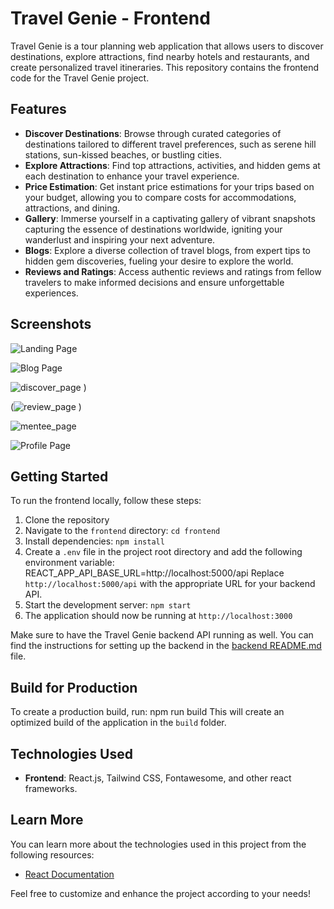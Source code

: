 # Travel Genie - Frontend

Travel Genie is a tour planning web application that allows users to discover destinations, explore attractions, find nearby hotels and restaurants, and create personalized travel itineraries. This repository contains the frontend code for the Travel Genie project.

## Features

- **Discover Destinations**: Browse through curated categories of destinations tailored to different travel preferences, such as serene hill stations, sun-kissed beaches, or bustling cities.
- **Explore Attractions**: Find top attractions, activities, and hidden gems at each destination to enhance your travel experience.
- **Price Estimation**: Get instant price estimations for your trips based on your budget, allowing you to compare costs for accommodations, attractions, and dining.
- **Gallery**: Immerse yourself in a captivating gallery of vibrant snapshots capturing the essence of destinations worldwide, igniting your wanderlust and inspiring your next adventure.
- **Blogs**: Explore a diverse collection of travel blogs, from expert tips to hidden gem discoveries, fueling your desire to explore the world.
- **Reviews and Ratings**: Access authentic reviews and ratings from fellow travelers to make informed decisions and ensure unforgettable experiences.

## Screenshots

![Landing Page](https://github.com/noobcoder-31/MajorProject_frontend/assets/114940964/480084d4-e359-42cc-9774-f08f0474a1f9)

![Blog Page](https://github.com/noobcoder-31/MajorProject_frontend/assets/114940964/8a2c3813-34a8-4baa-bdc0-0d272cb91677)

![discover_page](https://github.com/noobcoder-31/MajorProject_frontend/assets/114940964/602196a0-e913-4501-bc98-502d08f24d85)
)

(![review_page](https://github.com/noobcoder-31/MajorProject_frontend/assets/114940964/8d3a5701-bb98-4cae-9137-73e9307a57a6)
)

![mentee_page](https://github.com/noobcoder-31/MajorProject_frontend/assets/114940964/b61b3d85-2de2-44a2-bf8a-6094824e01ac)


![Profile Page](https://github.com/noobcoder-31/MajorProject_frontend/assets/114940964/69ee5605-b816-4ab2-97a6-044169aac140)


## Getting Started

To run the frontend locally, follow these steps:

1. Clone the repository
2. Navigate to the `frontend` directory: `cd frontend`
3. Install dependencies: `npm install`
4. Create a `.env` file in the project root directory and add the following environment variable:
   REACT_APP_API_BASE_URL=http://localhost:5000/api
   Replace `http://localhost:5000/api` with the appropriate URL for your backend API.
5. Start the development server: `npm start`
6. The application should now be running at `http://localhost:3000`

Make sure to have the Travel Genie backend API running as well. You can find the instructions for setting up the backend in the [backend README.md](./backend/README.md) file.

## Build for Production

To create a production build, run: npm run build
This will create an optimized build of the application in the `build` folder.

## Technologies Used

- **Frontend**: React.js, Tailwind CSS, Fontawesome, and other react frameworks.

## Learn More

You can learn more about the technologies used in this project from the following resources:

- [React Documentation](https://reactjs.org/docs/getting-started.html)

Feel free to customize and enhance the project according to your needs!
